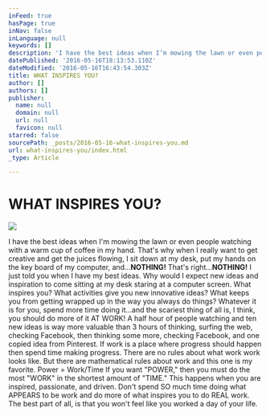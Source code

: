 ```yaml
---
inFeed: true
hasPage: true
inNav: false
inLanguage: null
keywords: []
description: 'I have the best ideas when I’m mowing the lawn or even people watching with a warm cup of coffee in my hand. That’s why when I really want to get creative and get the juices flowing, I sit down at my desk, put my hands on the key board of my computer, and…NOTHING! That’s right…NOTHING! I just told you when I have my best ideas. Why would I expect new ideas and inspiration to come sitting at my desk staring at a computer screen. What inspires you? What activities give you new innovative ideas? What keeps you from getting wrapped up in the way you always do things? Whatever it is for you, spend more time doing it…and the scariest thing of all is, I think, you should do more of it AT WORK! A half hour of people watching and ten new ideas is way more valuable than 3 hours of thinking, surfing the web, checking Facebook, then thinking some more, checking Facebook, and one copied idea from Pinterest. If work is a place where progress should happen then spend time making progress. There are no rules about what work work looks like. But there are mathematical rules about work and this one is my favorite. Power = Work/Time If you want “POWER,” then you must do the most “WORK” in the shortest amount of “TIME.” This happens when you are inspired, passionate, and driven. Don’t spend SO much time doing what APPEARS to be work and do more of what inspires you to do REAL work. The best part of all, is that you won’t feel like you worked a day of your life. '
datePublished: '2016-05-16T18:13:53.110Z'
dateModified: '2016-05-16T16:43:54.303Z'
title: WHAT INSPIRES YOU?
author: []
authors: []
publisher:
  name: null
  domain: null
  url: null
  favicon: null
starred: false
sourcePath: _posts/2016-05-16-what-inspires-you.md
url: what-inspires-you/index.html
_type: Article

---
```

# WHAT INSPIRES YOU?
![](https://the-grid-user-content.s3-us-west-2.amazonaws.com/498f6463-6af7-4730-b3ef-5b8376c086d2.jpg)

I have the best ideas when I'm mowing the lawn or even people watching with a warm cup of coffee in my hand. That's why when I really want to get creative and get the juices flowing, I sit down at my desk, put my hands on the key board of my computer, and...**NOTHING!** That's right...**NOTHING!** I just told you when I have my best ideas. Why would I expect new ideas and inspiration to come sitting at my desk staring at a computer screen. What inspires you? What activities give you new innovative ideas? What keeps you from getting wrapped up in the way you always do things? Whatever it is for you, spend more time doing it...and the scariest thing of all is, I think, you should do more of it AT WORK! A half hour of people watching and ten new ideas is way more valuable than 3 hours of thinking, surfing the web, checking Facebook, then thinking some more, checking Facebook, and one copied idea from Pinterest. If work is a place where progress should happen then spend time making progress. There are no rules about what work work looks like. But there are mathematical rules about work and this one is my favorite. Power = Work/Time If you want "POWER," then you must do the most "WORK" in the shortest amount of "TIME." This happens when you are inspired, passionate, and driven. Don't spend SO much time doing what APPEARS to be work and do more of what inspires you to do REAL work. The best part of all, is that you won't feel like you worked a day of your life.